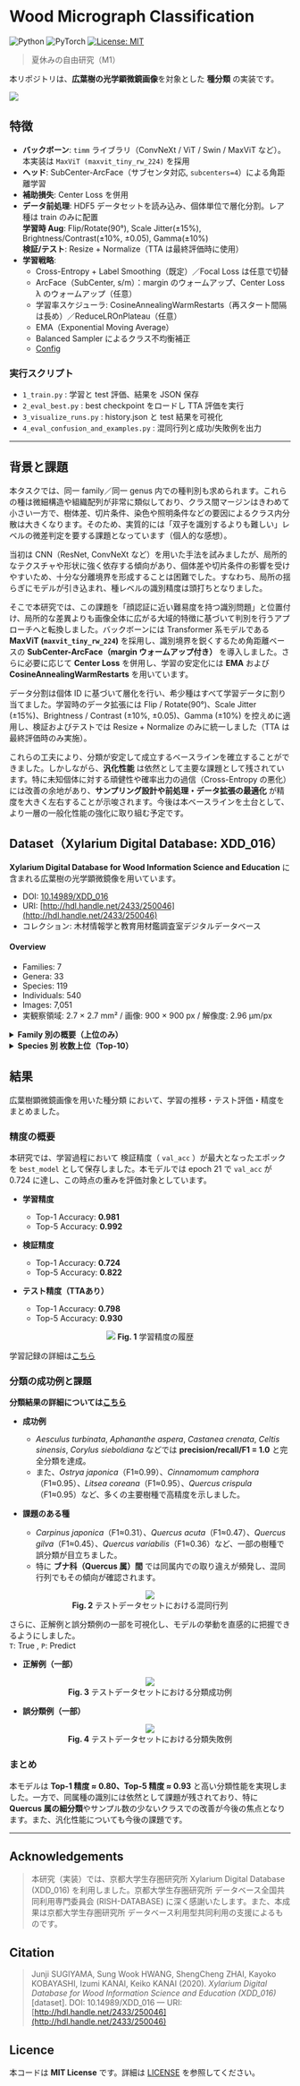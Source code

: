 # Wood Micrograph Classification

<p>
  <img alt="Python" src="https://img.shields.io/badge/python-3.13-blue.svg">
  <img alt="PyTorch" src="https://img.shields.io/badge/PyTorch-2.6-orange.svg">
  <a href="LICENSE">
    <img alt="License: MIT" src="https://img.shields.io/badge/License-MIT-green.svg">
  </a>
</p>

> 夏休みの自由研究（M1）

本リポジトリは、**広葉樹の光学顕微鏡画像**を対象とした **種分類** の実装です。

<img src="results/readme_cells.png">

## 特徴

* **バックボーン**: `timm` ライブラリ（ConvNeXt / ViT / Swin / MaxViT など）。本実装は `MaxViT (maxvit_tiny_rw_224)` を採用
* **ヘッド**: SubCenter-ArcFace（サブセンタ対応, `subcenters=4`）による角距離学習
* **補助損失**: Center Loss を併用
* **データ前処理**: HDF5 データセットを読み込み、個体単位で層化分割。レア種は train のみに配置  
  **学習時 Aug**: Flip/Rotate(90°), Scale Jitter(±15%), Brightness/Contrast(±10%, ±0.05), Gamma(±10%)  
  **検証/テスト**: Resize + Normalize（TTA は最終評価時に使用）
* **学習戦略**:
  * Cross-Entropy + Label Smoothing（既定）／Focal Loss は任意で切替
  * ArcFace（SubCenter, s/m）：margin のウォームアップ、Center Loss λ のウォームアップ（任意）
  * 学習率スケジューラ: CosineAnnealingWarmRestarts（再スタート間隔は長め）／ReduceLROnPlateau（任意）
  * EMA（Exponential Moving Average）
  * Balanced Sampler によるクラス不均衡補正
  * [Config](config.yaml)

### 実行スクリプト

* `1_train.py` : 学習と test 評価、結果を JSON 保存
* `2_eval_best.py` : best checkpoint をロードし TTA 評価を実行
* `3_visualize_runs.py` : history.json と test 結果を可視化
* `4_eval_confusion_and_examples.py` : 混同行列と成功/失敗例を出力

---

## 背景と課題

本タスクでは、同一 family／同一 genus 内での種判別も求められます。これらの種は微細構造や組織配列が非常に類似しており、クラス間マージンはきわめて小さい一方で、樹体差、切片条件、染色や照明条件などの要因によるクラス内分散は大きくなります。そのため、実質的には「双子を識別するよりも難しい」レベルの微差判定を要する課題となっています（個人的な感想）。<br>

当初は CNN（ResNet, ConvNeXt など）を用いた手法を試みましたが、局所的なテクスチャや形状に強く依存する傾向があり、個体差や切片条件の影響を受けやすいため、十分な分離境界を形成することは困難でした。すなわち、局所の揺らぎにモデルが引き込まれ、種レベルの識別精度は頭打ちとなりました。<br>

そこで本研究では、この課題を「顔認証に近い難易度を持つ識別問題」と位置付け、局所的な差異よりも画像全体に広がる大域的特徴に基づいて判別を行うアプローチへと転換しました。バックボーンには Transformer 系モデルである **MaxViT (`maxvit_tiny_rw_224`)** を採用し、識別境界を鋭くするため角距離ベースの **SubCenter-ArcFace（margin ウォームアップ付き）** を導入しました。さらに必要に応じて **Center Loss** を併用し、学習の安定化には **EMA** および **CosineAnnealingWarmRestarts** を用いています。<br>

データ分割は個体 ID に基づいて層化を行い、希少種はすべて学習データに割り当てました。学習時のデータ拡張には Flip / Rotate(90°)、Scale Jitter (±15%)、Brightness / Contrast (±10%, ±0.05)、Gamma (±10%) を控えめに適用し、検証およびテストでは Resize + Normalize のみに統一しました（TTA は最終評価時のみ実施）。<br>

これらの工夫により、分類が安定して成立するベースラインを確立することができました。しかしながら、**汎化性能** は依然として主要な課題として残されています。特に未知個体に対する頑健性や確率出力の過信（Cross-Entropy の悪化）には改善の余地があり、**サンプリング設計や前処理・データ拡張の最適化** が精度を大きく左右することが示唆されます。今後は本ベースラインを土台として、より一層の一般化性能の強化に取り組む予定です。


## Dataset（Xylarium Digital Database: XDD\_016）

**Xylarium Digital Database for Wood Information Science and Education** に含まれる広葉樹の光学顕微鏡像を用いています。

* DOI: [10.14989/XDD\_016](https://doi.org/10.14989/XDD_016)
* URI: [http://hdl.handle.net/2433/250046](http://hdl.handle.net/2433/250046)
* コレクション: 木材情報学と教育用材鑑調査室デジタルデータベース

#### Overview

* Families: 7
* Genera: 33
* Species: 119
* Individuals: 540
* Images: 7,051
* 実観察領域: 2.7 × 2.7 mm² / 画像: 900 × 900 px / 解像度: 2.96 µm/px

<details>
<summary><b>Family 別の概要（上位のみ）</b></summary>

| family       | n\_species | images |
| ------------ | ---------- | ------ |
| Fagaceae     | 18         | 2446   |
| Lauraceae    | 39         | 1658   |
| Magnoliaceae | 18         | 926    |
| Betulaceae   | 19         | 817    |
| Sapindaceae  | 18         | 444    |
| Ulmaceae     | 4          | 443    |
| Cannabaceae  | 3          | 317    |

</details>

<details>
<summary><b>Species 別 枚数上位（Top-10）</b></summary>

| species                | images |
| ---------------------- | ------ |
| Quercus\_crispula      | 266    |
| Fagus\_crenata         | 225    |
| Cinnamomum\_camphora   | 221    |
| Machilus\_thunbergii   | 210    |
| Quercus\_salicina      | 188    |
| Fagus\_japonica        | 180    |
| Litsea\_coreana        | 180    |
| Castanea\_crenata      | 177    |
| Quercus\_myrsinifolia  | 168    |
| Cinnamomum\_yabunikkei | 158    |

</details>

## 結果

広葉樹顕微鏡画像を用いた種分類 において、学習の推移・テスト評価・精度をまとめました。

### 精度の概要

本研究では、学習過程において 検証精度（ `val_acc` ）が最大となったエポック を `best_model` として保存しました。本モデルでは epoch 21 で `val_acc` が 0.724 に達し、この時点の重みを評価対象としています。

* **学習精度**
  
  * Top-1 Accuracy: **0.981**
  * Top-5 Accuracy: **0.992**


* **検証精度**
  
  * Top-1 Accuracy: **0.724**
  * Top-5 Accuracy: **0.822**


* **テスト精度（TTAあり）**

  * Top-1 Accuracy: **0.798**
  * Top-5 Accuracy: **0.930**


<p align="center">
<img src="results/training_tta_acc.png">
<b>Fig. 1</b> 学習精度の履歴
</p>


学習記録の詳細は[こちら](runs/history.json)

### 分類の成功例と課題

**分類結果の詳細については[こちら](Classification_Report.md)** <br>

* **成功例**

  * *Aesculus turbinata*, *Aphananthe aspera*, *Castanea crenata*, *Celtis sinensis*, *Corylus sieboldiana* などでは **precision/recall/F1 = 1.0** と完全分類を達成。
  * また、*Ostrya japonica*（F1≈0.99）、*Cinnamomum camphora*（F1≈0.95）、*Litsea coreana*（F1≈0.95）、*Quercus crispula*（F1≈0.95）など、多くの主要樹種で高精度を示しました。

* **課題のある種**

  * *Carpinus japonica*（F1≈0.31）、*Quercus acuta*（F1≈0.47）、*Quercus gilva*（F1≈0.45）、*Quercus variabilis*（F1≈0.36）など、一部の樹種で誤分類が目立ちました。
  * 特に **ブナ科（Quercus 属）間** では同属内での取り違えが頻発し、混同行列でもその傾向が確認されます。

<p align="center">
<img src="results/confusion_matrix_norm_filtered.png"><br>
<b>Fig. 2</b> テストデータセットにおける混同行列
</p>

さらに、正解例と誤分類例の一部を可視化し、モデルの挙動を直感的に把握できるようにしました。<br>
`T`: True , `P`: Predict

* **正解例（一部）**

<p align="center">
<img src="results/success_grid.png"><br>
<b>Fig. 3</b> テストデータセットにおける分類成功例
</p>

* **誤分類例（一部）**

<p align="center">
<img src="results/failure_grid.png"><br>
<b>Fig. 4</b> テストデータセットにおける分類失敗例
</p>

### まとめ

本モデルは **Top-1 精度 ≈ 0.80、Top-5 精度 ≈ 0.93** と高い分類性能を実現しました。一方で、同属種の識別には依然として課題が残されており、特に **Quercus 属の細分類**やサンプル数の少ないクラスでの改善が今後の焦点となります。また、汎化性能についても今後の課題です。

---

## Acknowledgements

> 本研究（実装）では、京都大学生存圏研究所 Xylarium Digital Database (XDD\_016) を利用しました。京都大学生存圏研究所 データベース全国共同利用専門委員会 (RISH-DATABASE) に深く感謝いたします。また、本成果は京都大学生存圏研究所 データベース利用型共同利用の支援によるものです。

## Citation

> Junji SUGIYAMA, Sung Wook HWANG, ShengCheng ZHAI, Kayoko KOBAYASHI, Izumi KANAI, Keiko KANAI (2020).
> *Xylarium Digital Database for Wood Information Science and Education (XDD\_016)* \[dataset].
> DOI: 10.14989/XDD\_016 — URI: [http://hdl.handle.net/2433/250046](http://hdl.handle.net/2433/250046)

## Licence

本コードは **MIT License** です。詳細は [LICENSE](LICENSE) を参照してください。